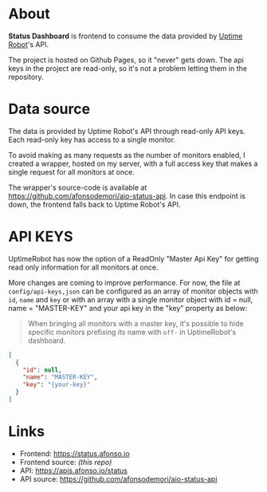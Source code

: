 # About

**Status Dashboard** is frontend to consume the data provided by [Uptime Robot](https://uptimerobot.com/about)'s API.

The project is hosted on Github Pages, so it "never" gets down. The api keys in the project are read-only, so it's not a problem letting them in the repository.

# Data source

The data is provided by Uptime Robot's API through read-only API keys. Each read-only key has access to a single monitor.

To avoid making as many requests as the number of monitors enabled, I created a wrapper, hosted on my server, with a full access key that makes a single request for all monitors at once.

The wrapper's source-code is available at https://github.com/afonsodemori/aio-status-api. In case this endpoint is down, the frontend falls back to Uptime Robot's API.

# API KEYS

UptimeRobot has now the option of a ReadOnly "Master Api Key" for getting read only information for all monitors at once.

More changes are coming to improve performance. For now, the file at `config/api-keys,json` can be configured as an array of monitor objects with `id`, `name` and `key` or with an array with a single monitor object with id = null, name = "MASTER-KEY" and your api key in the "key" property as below:

> When bringing all monitors with a master key, it's possible to hide specific monitors prefixing its name with `off-` in UptimeRobot's dashboard.

```json
[
  {
    "id": null,
    "name": "MASTER-KEY",
    "key": "{your-key}"
  }
]
```

# Links

  - Frontend: https://status.afonso.io
  - Frontend source: *(this repo)*
  - API: https://apis.afonso.io/status
  - API source:  https://github.com/afonsodemori/aio-status-api

